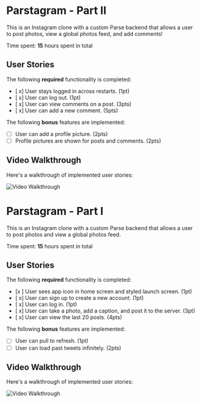 
# Parstagram - Part II

This is an Instagram clone with a custom Parse backend that allows a user to post photos, view a global photos feed, and add comments!

Time spent: **15** hours spent in total

## User Stories

The following **required** functionality is completed:

- [ x] User stays logged in across restarts. (1pt)
- [ x] User can log out. (1pt)
- [ x] User can view comments on a post. (3pts)
- [ x] User can add a new comment. (5pts)

The following **bonus** features are implemented:

- [ ] User can add a profile picture. (2pts)
- [ ] Profile pictures are shown for posts and comments. (2pts)

## Video Walkthrough

Here's a walkthrough of implemented user stories:

<img src='http://g.recordit.co/myAheW78fs.gif' title='Video Walkthrough' width='' alt='Video Walkthrough' />

# Parstagram - Part I
This is an Instagram clone with a custom Parse backend that allows a user to post photos and view a global photos feed.

Time spent: **15** hours spent in total

## User Stories

The following **required** functionality is completed:

- [x ] User sees app icon in home screen and styled launch screen. (1pt)
- [ x] User can sign up to create a new account. (1pt)
- [ x] User can log in. (1pt)
- [ x] User can take a photo, add a caption, and post it to the server. (3pt)
- [ x] User can view the last 20 posts. (4pts)

The following **bonus** features are implemented:

- [ ] User can pull to refresh. (1pt)
- [ ] User can load past tweets infinitely. (2pts)

## Video Walkthrough

Here's a walkthrough of implemented user stories:

<img src='http://g.recordit.co/5F4vwgHbPT.gif' title='Video Walkthrough' width='' alt='Video Walkthrough' />
